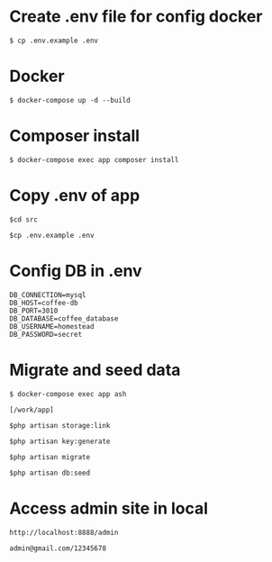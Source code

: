 # Create .env file for config docker
```
$ cp .env.example .env
```
# Docker
```
$ docker-compose up -d --build

```

# Composer install
```
$ docker-compose exec app composer install

```
# Copy .env of app
```
$cd src

$cp .env.example .env

```
# Config DB in .env 
```
DB_CONNECTION=mysql
DB_HOST=coffee-db
DB_PORT=3010
DB_DATABASE=coffee_database
DB_USERNAME=homestead
DB_PASSWORD=secret

```

# Migrate and seed data
```
$ docker-compose exec app ash

[/work/app]

$php artisan storage:link

$php artisan key:generate

$php artisan migrate

$php artisan db:seed

```

# Access admin site in local

```
http://localhost:8888/admin

admin@gmail.com/12345678

```
